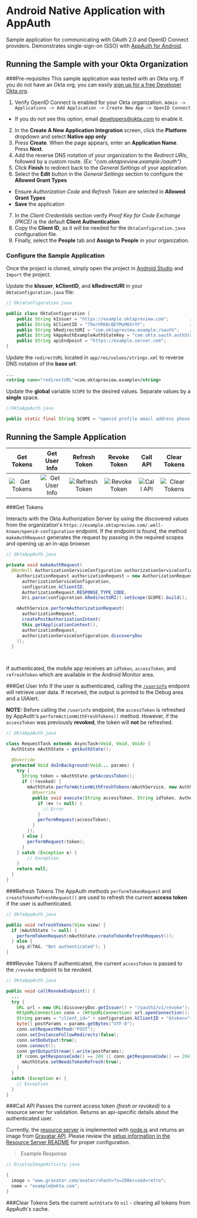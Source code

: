 # Android Native Application with AppAuth
Sample application for communicating with OAuth 2.0 and OpenID Connect providers. Demonstrates single-sign-on (SSO) with [AppAuth for Android](https://github.com/openid/AppAuth-Android).

## Running the Sample with your Okta Organization

###Pre-requisites
This sample application was tested with an Okta org. If you do not have an Okta org, you can easily [sign up for a free Developer Okta org](https://www.okta.com/developer/signup/).

1. Verify OpenID Connect is enabled for your Okta organization. `Admin -> Applications -> Add Application -> Create New App -> OpenID Connect`
  - If you do not see this option, email [developers@okta.com](mailto:developers@okta.com) to enable it.
2. In the **Create A New Application Integration** screen, click the **Platform** dropdown and select **Native app only**
3. Press **Create**. When the page appears, enter an **Application Name**. Press **Next**.
4. Add the reverse DNS notation of your organization to the *Redirect URIs*, followed by a custom route. *(Ex: "com.oktapreview.example:/oauth")*
5. Click **Finish** to redirect back to the *General Settings* of your application.
6. Select the **Edit** button in the *General Settings* section to configure the **Allowed Grant Types**
  - Ensure *Authorization Code* and *Refresh Token* are selected in **Allowed Grant Types**
  - **Save** the application
7. In the *Client Credentials* section verify *Proof Key for Code Exchange (PKCE)* is the default **Client Authentication**
8. Copy the **Client ID**, as it will be needed for the `OktaConfiguration.java` configuration file.
9. Finally, select the **People** tab and **Assign to People** in your organization.

### Configure the Sample Application
Once the project is cloned, simply open the project in [Android Studio](https://developer.android.com/studio/index.html) and `Import` the project.

Update the **kIssuer**, **kClientID**, and **kRedirectURI** in your `OktaConfiguration.java` file:
```java
// OktaConfiguration.java

public class OktaConfiguration {
    public String kIssuer = "https://example.oktapreview.com";        // Base url of Okta Developer domain
    public String kClientID = "79arVRKBcBEYMuMOXrYF";                 // Client ID of Application
    public String kRedirectURI = "com.oktapreview.example:/oauth";    // Reverse DNS notation of base url with oauth route
    public String kAppAuthExampleAuthStateKey = "com.okta.oauth.authState";
    public String apiEndpoint = "https://example.server.com";
}
```

Update the `redirectURL` located in `app/res/values/strings.xml` to reverse DNS notation of the **base url**:
```xml
...
<string name="redirectURL">com.oktapreview.example</string>
```

Update the **global** variable `SCOPE` to the desired values. Separate values by a **single** space.
```java
//OktaAppAuth.java

public static final String SCOPE = "openid profile email address phone groups offline_access";
```

## Running the Sample Application

| Get Tokens      | Get User Info  | Refresh Token  | Revoke Token   | Call API       | Clear Tokens   |
| :-------------: |:-------------: |:-------------: |:-------------: |:-------------: |:-------------: |
| ![Get Tokens](https://raw.githubusercontent.com/jmelberg/okta-openidconnect-appauth-sample-swift/master/OpenIDConnectSwift/Assets.xcassets/key_circle.imageset/key.png)| ![Get User Info](https://raw.githubusercontent.com/jmelberg/okta-openidconnect-appauth-sample-swift/master/OpenIDConnectSwift/Assets.xcassets/Reporting.imageset/Reporting.png)| ![Refresh Token](https://raw.githubusercontent.com/jmelberg/okta-openidconnect-appauth-sample-swift/master/OpenIDConnectSwift/Assets.xcassets/refresh.imageset/api_call.png)| ![Revoke Token](https://raw.githubusercontent.com/jmelberg/okta-openidconnect-appauth-sample-swift/master/OpenIDConnectSwift/Assets.xcassets/revoke.imageset/revoke.png) | ![Call API](https://raw.githubusercontent.com/jmelberg/okta-openidconnect-appauth-sample-swift/master/OpenIDConnectSwift/Assets.xcassets/refresh.imageset/api_call.png) | ![Clear Tokens](https://raw.githubusercontent.com/jmelberg/okta-openidconnect-appauth-sample-swift/master/OpenIDConnectSwift/Assets.xcassets/ic_key.imageset/MFA_for_Your_Apps.png)|

###Get Tokens

Interacts with the Okta Authorization Server by using the discovered values from the organization's `https://example.oktapreview.com/.well-known/openid-configuration` endpoint. If the endpoint is found, the method `makeAuthRequest` generates the request by passing in the required scopes and opening up an in-app browser.

```java
// OktaAppAuth.java

private void makeAuthRequest(
  @NonNull AuthorizationServiceConfiguration authorizationServiceConfiguration) {
    AuthorizationRequest authorizationRequest = new AuthorizationRequest.Builder(
      authorizationServiceConfiguration,
      configuration.kClientID,
      AuthorizationRequest.RESPONSE_TYPE_CODE,
      Uri.parse(configuration.kRedirectURI)).setScope(SCOPE).build();

    mAuthService.performAuthorizationRequest(
      authorizationRequest,
      createPostAuthorizationIntent(
      this.getApplicationContext(),
      authorizationRequest,
      authorizationServiceConfiguration.discoveryDoc
    ));
  }

  
```
If authenticated, the mobile app receives an `idToken`, `accessToken`, and `refreshToken` which are available in the Android Monitor area.

###Get User Info
If the user is authenticated, calling the [`/userinfo`](http://developer.okta.com/docs/api/resources/oidc#get-user-information) endpoint will retrieve user data. If received, the output is printed to the Debug area and a UIAlert.

**NOTE:** Before calling the `/userinfo` endpoint, the `accessToken` is refreshed by AppAuth's `performActionWithFreshTokens()` method. However, if the `accessToken` was previously **revoked**, the token will **not** be refreshed.

```java
// OktaAppAuth.java

class RequestTask extends AsyncTask<Void, Void, Void> {
  AuthState mAuthState = getAuthState();

  @Override
  protected Void doInBackground(Void... params) {
    try {
      String token = mAuthState.getAccessToken();
      if (!revoked) {
        mAuthState.performActionWithFreshTokens(mAuthService, new AuthState.AuthStateAction() {
          @Override
          public void execute(String accessToken, String idToken, AuthorizationException ex) {
            if (ex != null) {
              // Error
            }
            performRequest(accessToken);
          }
        });
      } else {
        performRequest(token);
      }
    } catch (Exception e) {
        // Exception
    }
    return null;
  }
}
```

###Refresh Tokens
The AppAuth methods `performTokenRequest` and `createTokenRefreshRequest()` are used to refresh the current **access token** if the user is authenticated.

```java
// OktaAppAuth.java

public void refreshTokens(View view) {
  if (mAuthState != null) {
    performTokenRequest(mAuthState.createTokenRefreshRequest());
  } else {
    Log.d(TAG, "Not authenticated"); }
}
```

###Revoke Tokens
If authenticated, the current `accessToken` is passed to the `/revoke` endpoint to be revoked.

```java
// OktaAppAuth.java

public void callRevokeEndpoint() {
  ...
  try {
    URL url = new URL(discoveryDoc.getIssuer() + "/oauth2/v1/revoke");
    HttpURLConnection conn = (HttpURLConnection) url.openConnection();
    String params = "client_id=" + configuration.kClientID + "&token="+mAuthState.getAccessToken();
    byte[] postParams = params.getBytes("UTF-8");
    conn.setRequestMethod("POST");
    conn.setInstanceFollowRedirects(false);
    conn.setDoOutput(true);
    conn.connect();
    conn.getOutputStream().write(postParams);
    if (conn.getResponseCode() == 200 || conn.getResponseCode() == 204) {
      mAuthState.setNeedsTokenRefresh(true);
    }
  }
  catch (Exception e) {
    // Exception
  }
} 
```

###Call API
Passes the current access token *(fresh or revoked)* to a resource server for validation. Returns an api-specific details about the authenticated user.

Currently, the [resource server](https://github.com/jmelberg/oauth-resource-server) is implemented with [node.js](https://nodejs.org/en/) and returns an image from [Gravatar API](https://en.gravatar.com/site/implement/). Please review the [setup information in the Resource Server README](https://github.com/jmelberg/oauth-resource-server/blob/master/README.md) for proper configuration.

> Example Response

```java
// DisplayImageActivity.java

{
  image = "www.gravatar.com/avatar/<hash>?s=200&r=x&d=retro";
  name = "example@okta.com";
}
```


###Clear Tokens
Sets the current `authState` to `nil` - clearing all tokens from AppAuth's cache.
